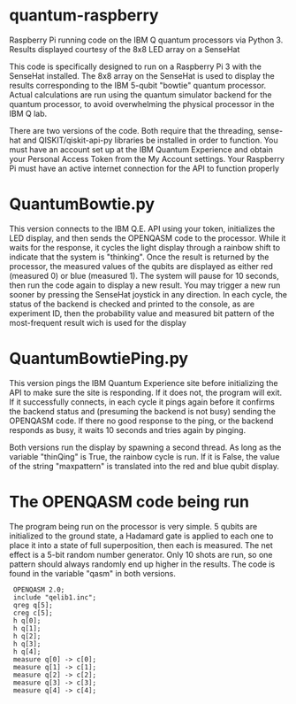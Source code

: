 # quantum-raspberry
Raspberry Pi running code on the IBM Q quantum processors via Python 3. Results displayed courtesy of the 8x8 LED array on a SenseHat

This code is specifically designed to run on a Raspberry Pi 3 with the SenseHat installed. The 8x8 array on the SenseHat is used to display the results corresponding to the IBM 5-qubit "bowtie" quantum processor.
Actual calculations are run using the quantum simulator backend for the quantum processor, to avoid overwhelming the physical processor in the IBM Q lab.

There are two versions of the code. 
Both require that the threading, sense-hat and QISKIT/qiskit-api-py libraries be installed in order to function.
You must have an account set up at the IBM Quantum Experience and obtain your Personal Access Token from the My Account settings.
Your Raspberry Pi must have an active internet connection for the API to function properly

# QuantumBowtie.py 
This version connects to the IBM Q.E. API using your token, initializes the LED display, and then sends the OPENQASM code to the processor. While it waits for the response, it cycles the light display through a rainbow shift to indicate that the system is "thinking". Once the result is returned by the processor, the measured values of the qubits are displayed as either red (measured 0) or blue (measured 1).
The system will pause for 10 seconds, then run the code again to display a new result. You may trigger a new run sooner by pressing the SenseHat joystick in any direction.
In each cycle, the status of the backend is checked and printed to the console, as are experiment ID, then the probability value and measured bit pattern of the most-frequent result wich is used for the display

# QuantumBowtiePing.py
This version pings the IBM Quantum Experience site before initializing the API to make sure the site is responding. If it does not, the program will exit.
If it successfully connects, in each cycle it pings again before it confirms the backend status and (presuming the backend is not busy) sending the OPENQASM code. If there no good response to the ping, or the backend responds as busy, it waits 10 seconds and tries again by pinging.

Both versions run the display by spawning a second thread. As long as the variable "thinQing" is True, the rainbow cycle is run. If it is False, the value of the string "maxpattern" is translated into the red and blue qubit display.

# The OPENQASM code being run
The program being run on the processor is very simple. 5 qubits are initialized to the ground state, a Hadamard gate is applied to each one to place it into a state of full superposition, then each is measured. The net effect is a 5-bit random number generator. Only 10 shots are run, so one pattern should always randomly end up higher in the results. The code is found in the variable "qasm" in both versions.

     OPENQASM 2.0;
     include "qelib1.inc";
     qreg q[5];
     creg c[5];
     h q[0];
     h q[1];
     h q[2];
     h q[3];
     h q[4];
     measure q[0] -> c[0];
     measure q[1] -> c[1];
     measure q[2] -> c[2];
     measure q[3] -> c[3];
     measure q[4] -> c[4];
